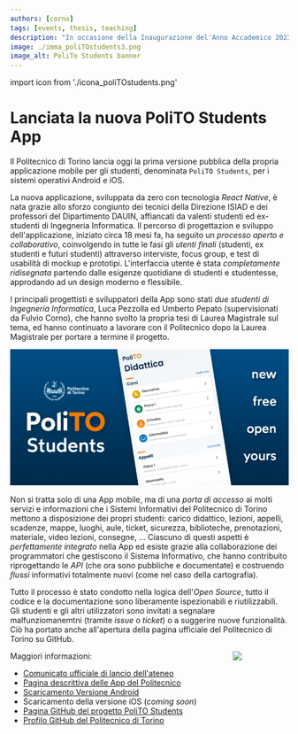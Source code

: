 ```yaml
---
authors: [corno]
tags: [events, thesis, teaching]
description: "In occasione della Inaugurazione del'Anno Accademico 2023/23, è stata lanciata la nuova PoliTO Students App, progettata e sviluppata anche da docenti e tesisti del gruppo e-Lite."
image: ./imma_poliTOstudents3.png
image_alt: PoliTo Students banner
---
```


import icon from './icona_poliTOstudents.png'

# Lanciata la nuova PoliTO Students App

Il Politecnico di Torino lancia oggi la prima versione pubblica della propria applicazione mobile per gli studenti, denominata `PoliTO Students`, per i sistemi operativi Android e iOS.

La nuova applicazione, sviluppata da zero con tecnologia *React Native*, è nata grazie allo sforzo congiunto dei tecnici della Direzione ISIAD e dei professori del Dipartimento DAUIN, affiancati da valenti studenti ed ex-studenti di Ingegneria Informatica. Il percorso di progettazion e sviluppo dell'applicazione, iniziato circa 18 mesi fa, ha seguito un *processo aperto e collaborativo*, coinvolgendo in tutte le fasi gli *utenti finali* (studenti, ex studenti e futuri studenti) attraverso interviste, focus group, e test di usabilità di mockup e prototipi. L'interfaccia utente è stata *completamente ridisegnata* partendo dalle esigenze quotidiane di studenti e studentesse, approdando ad un design moderno e flessibile.

I principali progettisti e sviluppatori della App sono stati *due studenti di Ingegneria Informatica*, Luca Pezzolla ed Umberto Pepato (supervisionati da Fulvio Corno), che hanno svolto la propria tesi di Laurea Magistrale sul tema, ed hanno continuato a lavorare con il Politecnico dopo la Laurea Magistrale per portare a termine il progetto.


![PoliTo Students](./imma_poliTOstudents3.png)

<!-- truncate -->

Non si tratta solo di una App mobile, ma di una *porta di accesso* ai molti servizi e informazioni che i Sistemi Informativi del Politecnico di Torino mettono a disposizione dei propri studenti: carico didattico, lezioni, appelli, scadenze, mappe, luoghi, aule, ticket, sicurezza, biblioteche, prenotazioni, materiale, video lezioni, consegne, ... Ciascuno di questi aspetti è *perfettamente integrato* nella App ed esiste grazie alla collaborazione dei programmatori che gestiscono il Sistema Informativo, che hanno contribuito riprogettando le *API* (che ora sono pubbliche e documentate) e costruendo  *flussi* informativi totalmente nuovi (come nel caso della cartografia).

Tutto il processo è stato condotto nella logica dell'*Open Source*, tutto il codice e la documentazione sono liberamente ispezionabili e riutilizzabili. Gli studenti e gli altri utilizzatori sono invitati a segnalare malfunziomanemtni (tramite *issue* o *ticket*) o a suggerire nuove funzionalità. Ciò ha portato anche all'apertura della pagina ufficiale del Politecnico di Torino su GitHub.


Maggiori informazioni:
<img src={icon} width='20%' align='right'/>

- [Comunicato ufficiale di lancio dell'ateneo](https://www.polito.it/ateneo/comunicazione-e-ufficio-stampa/poliflash/lanciata-la-nuova-polito-students-app)
- [Pagina descrittiva delle App del Politecnico](https://www.polito.it/ateneo/comunicazione-e-ufficio-stampa/polito-app)
- [Scaricamento Versione Android](https://play.google.com/store/apps/details?id=it.polito.students)
- Scaricamento della versione iOS (*coming soon*)
- [Pagina GitHub del progetto PoliTO Students](https://github.com/polito/students-app)
- [Profilo GitHub del Politecnico di Torino](https://github.com/polito/)